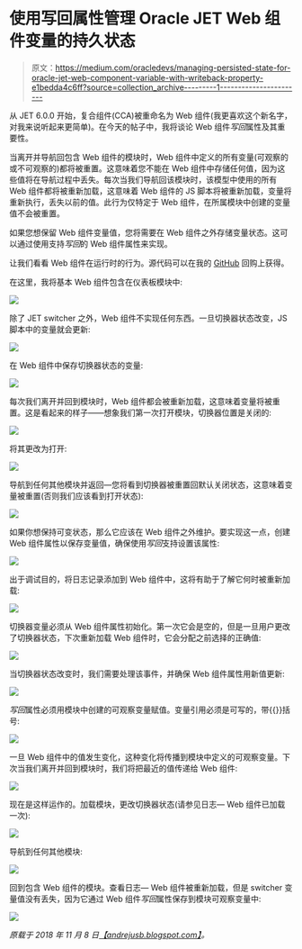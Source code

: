 # 使用写回属性管理 Oracle JET Web 组件变量的持久状态

> 原文：<https://medium.com/oracledevs/managing-persisted-state-for-oracle-jet-web-component-variable-with-writeback-property-e1bedda4c6ff?source=collection_archive---------1----------------------->

从 JET 6.0.0 开始，复合组件(CCA)被重命名为 Web 组件(我更喜欢这个新名字，对我来说听起来更简单)。在今天的帖子中，我将谈论 Web 组件*写回*属性及其重要性。

当离开并导航回包含 Web 组件的模块时，Web 组件中定义的所有变量(可观察的或不可观察的)都将被重置。这意味着您不能在 Web 组件中存储任何值，因为这些值将在导航过程中丢失。每次当我们导航回该模块时，该模型中使用的所有 Web 组件都将被重新加载，这意味着 Web 组件的 JS 脚本将被重新加载，变量将重新执行，丢失以前的值。此行为仅特定于 Web 组件，在所属模块中创建的变量值不会被重置。

如果您想保留 Web 组件变量值，您将需要在 Web 组件之外存储变量状态。这可以通过使用支持*写回*的 Web 组件属性来实现。

让我们看看 Web 组件在运行时的行为。源代码可以在我的 [GitHub](https://github.com/abaranovskis-redsamurai/writebackwebcomponent) 回购上获得。

在这里，我将基本 Web 组件包含在仪表板模块中:

![](img/08e64ccef751e0196107ebd81d62a750.png)

除了 JET switcher 之外，Web 组件不实现任何东西。一旦切换器状态改变，JS 脚本中的变量就会更新:

![](img/f36007ce2539b77d8def52222e2a2d00.png)

在 Web 组件中保存切换器状态的变量:

![](img/864e41129b2c900bfd406ff7cef50232.png)

每次我们离开并回到模块时，Web 组件都会被重新加载，这意味着变量将被重置。这是看起来的样子——想象我们第一次打开模块，切换器位置是关闭的:

![](img/02b83209228e35cf7ae6d321f93a9a40.png)

将其更改为打开:

![](img/f617392b64fd385240310db2f77f214b.png)

导航到任何其他模块并返回—您将看到切换器被重置回默认关闭状态，这意味着变量被重置(否则我们应该看到打开状态):

![](img/835c2f90b832065aabd562a8dec896bf.png)

如果你想保持可变状态，那么它应该在 Web 组件之外维护。要实现这一点，创建 Web 组件属性以保存变量值，确保使用*写回*支持设置该属性:

![](img/ec5037e097185cb01003380254dc802a.png)

出于调试目的，将日志记录添加到 Web 组件中，这将有助于了解它何时被重新加载:

![](img/149c18bed85ff5c6ca49374cfb6c72f7.png)

切换器变量必须从 Web 组件属性初始化。第一次它会是空的，但是一旦用户更改了切换器状态，下次重新加载 Web 组件时，它会分配之前选择的正确值:

![](img/0d5d48ce0f011e2c3ccf692de45be8c9.png)

当切换器状态改变时，我们需要处理该事件，并确保 Web 组件属性用新值更新:

![](img/df9fb21674c15ba00fbb41b5226ae571.png)

*写回*属性必须用模块中创建的可观察变量赋值。变量引用必须是可写的，带{{}}括号:

![](img/bf797a68bc49fac6ee5d308a8a469928.png)

一旦 Web 组件中的值发生变化，这种变化将传播到模块中定义的可观察变量。下次当我们离开并回到模块时，我们将把最近的值传递给 Web 组件:

![](img/b489018d9fc0cd65df09fa6c086f5f66.png)

现在是这样运作的。加载模块，更改切换器状态(请参见日志— Web 组件已加载一次):

![](img/82de99972a49a6fa64bc8d678f8e621d.png)

导航到任何其他模块:

![](img/149e8ccc25cc4026cb18aba8a66fd62b.png)

回到包含 Web 组件的模块。查看日志— Web 组件被重新加载，但是 switcher 变量值没有丢失，因为它通过 Web 组件*写回*属性保存到模块可观察变量中:

![](img/bf83f9b68aa5dc01a2f2382a29fd880e.png)

*原载于 2018 年 11 月 8 日*[*【andrejusb.blogspot.com】*](https://andrejusb.blogspot.com/2018/11/managing-persisted-state-for-oracle-jet.html)*。*